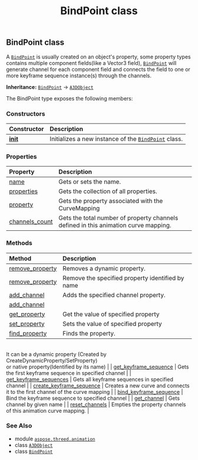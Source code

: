 ﻿---
title: BindPoint class
second_title: Aspose.3D for Python via .NET API References
description: 
type: docs
weight: 40
url: /python-net/aspose.threed.animation/bindpoint/
is_root: false
---

## BindPoint class

A [`BindPoint`](/3d/python-net/aspose.threed.animation/bindpoint) is usually created on an object's property, some property types contains multiple component fields(like a Vector3 field),
[`BindPoint`](/3d/python-net/aspose.threed.animation/bindpoint) will generate channel for each component field and connects the field to one or more keyframe sequence instance(s) through the channels.



**Inheritance:** [`BindPoint`](/3d/python-net/aspose.threed.animation/bindpoint) → 
[`A3DObject`](/3d/python-net/aspose.threed/a3dobject)



The BindPoint type exposes the following members:

### Constructors
| Constructor | Description |
| :- | :- |
| [__init__](/3d/python-net/aspose.threed.animation/bindpoint/__init__/#aspose.threed.Scene-aspose.threed.Property) | Initializes a new instance of the [`BindPoint`](/3d/python-net/aspose.threed.animation/bindpoint) class. |


### Properties
| Property | Description |
| :- | :- |
| [name](/3d/python-net/aspose.threed.animation/bindpoint/name) | Gets or sets the name. |
| [properties](/3d/python-net/aspose.threed.animation/bindpoint/properties) | Gets the collection of all properties. |
| [property](/3d/python-net/aspose.threed.animation/bindpoint/property) | Gets the property associated with the CurveMapping |
| [channels_count](/3d/python-net/aspose.threed.animation/bindpoint/channels_count) | Gets the total number of property channels defined in this animation curve mapping. |


### Methods
| Method | Description |
| :- | :- |
| [remove_property](/3d/python-net/aspose.threed.animation/bindpoint/remove_property/#aspose.threed.Property) | Removes a dynamic property. |
| [remove_property](/3d/python-net/aspose.threed.animation/bindpoint/remove_property/#str) | Remove the specified property identified by name |
| [add_channel](/3d/python-net/aspose.threed.animation/bindpoint/add_channel/#str-any) | Adds the specified channel property. |
| [add_channel](/3d/python-net/aspose.threed.animation/bindpoint/add_channel/#str-Type-any) |  |
| [get_property](/3d/python-net/aspose.threed.animation/bindpoint/get_property/#str) | Get the value of specified property |
| [set_property](/3d/python-net/aspose.threed.animation/bindpoint/set_property/#str-any) | Sets the value of specified property |
| [find_property](/3d/python-net/aspose.threed.animation/bindpoint/find_property/#str) | Finds the property.<br/>It can be a dynamic property (Created by CreateDynamicProperty/SetProperty) <br/>or native property(Identified by its name) |
| [get_keyframe_sequence](/3d/python-net/aspose.threed.animation/bindpoint/get_keyframe_sequence/#str) | Gets the first keyframe sequence in specified channel |
| [get_keyframe_sequences](/3d/python-net/aspose.threed.animation/bindpoint/get_keyframe_sequences/#str) | Gets all keyframe sequences in specified channel |
| [create_keyframe_sequence](/3d/python-net/aspose.threed.animation/bindpoint/create_keyframe_sequence/#str) | Creates a new curve and connects it to the first channel of the curve mapping |
| [bind_keyframe_sequence](/3d/python-net/aspose.threed.animation/bindpoint/bind_keyframe_sequence/#str-aspose.threed.animation.KeyframeSequence) | Bind the keyframe sequence to specified channel |
| [get_channel](/3d/python-net/aspose.threed.animation/bindpoint/get_channel/#str) | Gets channel by given name |
| [reset_channels](/3d/python-net/aspose.threed.animation/bindpoint/reset_channels/#) | Empties the property channels of this animation curve mapping. |



### See Also
* module [`aspose.threed.animation`](..)
* class [`A3DObject`](/3d/python-net/aspose.threed/a3dobject)
* class [`BindPoint`](/3d/python-net/aspose.threed.animation/bindpoint)
